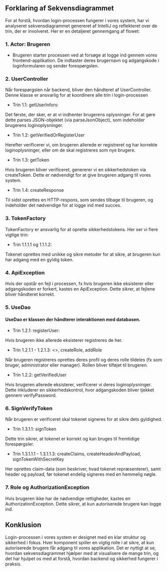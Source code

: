 ## Forklaring af Sekvensdiagrammet
For at forstå, hvordan login-processen fungerer i vores system, har vi analyseret sekvensdiagrammet genereret af IntelliJ og reflekteret over de trin, der er involveret. Her er en detaljeret gennemgang af flowet:

### 1.	Actor: Brugeren
- Brugeren starter processen ved at forsøge at logge ind gennem vores frontend-applikation. De indtaster deres brugernavn og adgangskode i loginformularen og sender forespørgslen.

### 2.	UserController
Når forespørgslen når backend, bliver den håndteret af UserController. Denne klasse er ansvarlig for at koordinere alle trin i login-processen

- Trin 1.1: getUserInfors:

Det første, der sker, er at vi indhenter brugerens oplysninger. For at gøre dette parses JSON-objektet (via parseJsonObject), som indeholder brugerens loginoplysninger.

- Trin 1.2: getVerifiedOrRegisterUser

Herefter verificerer vi, om brugeren allerede er registreret og har korrekte loginoplysninger, eller om de skal registreres som nye brugere.

- Trin 1.3: getToken

Hvis brugeren bliver verificeret, genererer vi en sikkerhedstoken via createToken. Dette er nødvendigt for at give brugeren adgang til vores system.

- Trin 1.4: createResponse

Til sidst oprettes en HTTP-respons, som sendes tilbage til brugeren, og indeholder det nødvendige for at logge ind med succes.

 ### 3.	TokenFactory
TokenFactory er ansvarlig for at oprette sikkerhedstokens. Her ser vi flere vigtige trin:

- Trin 1.1.1.1 og 1.1.1.2: <create>

Tokenet oprettes med unikke og sikre metoder for at sikre, at brugeren kun har adgang med en gyldig token.

 ### 4.	ApiException
Hvis der opstår en fejl i processen, fx hvis brugeren ikke eksisterer eller adgangskoden er forkert, kastes en ApiException. Dette sikrer, at fejlene bliver håndteret korrekt.

 ### 5.	UseDao
#### UseDao er klassen der håndterer interaktionen med databasen.

- Trin 1.2.1: registerUser:

Hvis brugeren ikke allerede eksisterer registreres de her.

- Trin 1.2.1.1 - 1.2.1.3: <<create>>, createRole, addRole

Når brugeren registreres oprettes deres profil og deres rolle tildeles (fx som bruger, administrator eller manager). Rollen bliver tilføjet til brugeren.

- Trin 1.2.2: getVerifiedUser

Hvis brugeren allerede eksisterer, verificerer vi deres loginoplysninger. Dette inkluderer en sikkerhedskontrol, hvor adgangskoden bliver tjekket gennem verifyPassword.

 ### 6.	SignVerifyToken
Når brugeren er verificeret skal tokenet signeres for at sikre dets gyldighed.

- Trin 1.3.1.1: signToken

Dette trin sikrer, at tokenet er korrekt og kan bruges til fremtidige forespørgsler.

- Trin 1.3.1.1.1 - 1.3.1.1.3: createClaims, createHeaderAndPayload, signTokenWithSecretKey

Her oprettes claim-data (som beskriver, hvad tokenet repræsenterer), samt header og payload, før tokenet endelig signeres med en hemmelig nøgle.

### 7.	Role og AuthorizationException
Hvis brugeren ikke har de nødvendige rettigheder, kastes en AuthorizationException. Dette sikrer, at kun autoriserede brugere kan logge ind.

## Konklusion
Login-processen i vores system er designet med en klar struktur og sikkerhed i fokus. Hver komponent spiller en vigtig rolle i at sikre, at kun autoriserede brugere får adgang til vores applikation. Det er nyttigt at se, hvordan sekvensdiagrammet hjælper med at visualisere de mange trin, og det har hjulpet os med at forstå, hvordan backend og sikkerhed fungerer i praksis.
